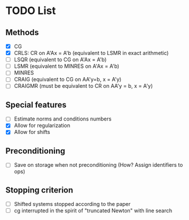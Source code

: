 # TODO List

## Methods

- [X] CG
- [X] CRLS: CR on A'Ax = A'b (equivalent to LSMR in exact arithmetic)
- [ ] LSQR (equivalent to CG on A'Ax = A'b)
- [ ] LSMR (equivalent to MINRES on A'Ax = A'b)
- [ ] MINRES
- [ ] CRAIG (equivalent to CG on AA'y=b, x = A'y)
- [ ] CRAIGMR (must be equivalent to CR on AA'y = b, x = A'y)

## Special features

- [ ] Estimate norms and conditions numbers
- [X] Allow for regularization
- [X] Allow for shifts

## Preconditioning

- [ ] Save on storage when not preconditioning (How? Assign identifiers to ops)

## Stopping criterion

- [ ] Shifted systems stopped according to the paper
- [ ] cg interrupted in the spirit of "truncated Newton" with line search
